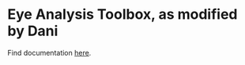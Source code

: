 # Eye Analysis Toolbox, as modified by Dani

Find documentation [here](https://docs.google.com/document/d/1eV4cBu7QHC302jiJiQ47yoHoQkK_hb30ZTdw2M0yfs0/edit?usp=sharing). 
